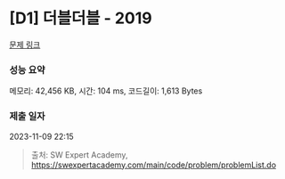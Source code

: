 # [D1] 더블더블 - 2019 

[문제 링크](https://swexpertacademy.com/main/code/problem/problemDetail.do?contestProbId=AV5QDEX6AqwDFAUq) 

### 성능 요약

메모리: 42,456 KB, 시간: 104 ms, 코드길이: 1,613 Bytes

### 제출 일자

2023-11-09 22:15



> 출처: SW Expert Academy, https://swexpertacademy.com/main/code/problem/problemList.do